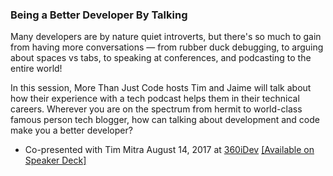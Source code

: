 ### Being a Better Developer By Talking

Many developers are by nature quiet introverts, but there's so much to gain from having more conversations — from rubber duck debugging, to arguing about spaces vs tabs, to speaking at conferences, and podcasting to the entire world!

In this session, More Than Just Code hosts Tim and Jaime will talk about how their experience with a tech podcast helps them in their technical careers. Wherever you are on the spectrum from hermit to world-class famous person tech blogger, how can talking about development and code make you a better developer?

- Co-presented with Tim Mitra  August 14, 2017 at [360iDev](https://360idev.com/2017-speakers/) [[Available on Speaker Deck]](https://speakerdeck.com/devwiththehair/becoming-a-better-developer-by-talking)
